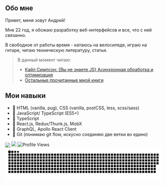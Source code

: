 
## Обо мне
Привет, меня зовут Андрей!

Мне 22 год, я обожаю разработку веб-интерфейсов и все, что с ней связанно.

В свободное от работы время - катаюсь на велосипеде, играю на гитаре, читаю техническую литературу, статьи.

> В данный момент читаю:
> - [Кайл Симпсон: {Вы не знаете JS} Асинхронная обработка и оптимизация](https://www.labirint.ru/books/704016/)
> - [Остальные прочитанные мной книги](https://github.com/borshblack/borshblack/blob/main/readable_books.md)

## Мои навыки
- 🧱 HTML (vanilla, pug), CSS (vanilla, postCSS, less, scss/sass)
- 📀 JavaScript/ TypeScript (ES5+)
- 🧵 TypeScript
- 💪 React.js, Redux/Thunk.js, MobX
- 👾 GraphQL, Apollo React Client
- 🐙 Git (понимаю git flow, искусно соединяю две ветки во едино)

<img align="center" src="https://github-readme-stats.vercel.app/api?username=borshblack&show_icons=true&theme=radical" />
<img src="https://www.codewars.com/users/BorshBlack/badges/large" titl="Codewars: 5kyu, BorshBlack"/>
<img src="https://komarev.com/ghpvc/?username=borshblack" alt="Profile Views" />
<a target="_blank" rel="noopener noreferrer nofollow" href="https://raw.githubusercontent.com/kseikyo/kseikyo/output/snake.svg"><img src="https://raw.githubusercontent.com/kseikyo/kseikyo/output/snake.svg" alt="Snake animation" style="max-width: 100%;"></a>
<!--
**borshblack/borshblack** is a ✨ _special_ ✨ repository because its `README.md` (this file) appears on your GitHub profile.

Here are some ideas to get you started:

- 🔭 I’m currently working on ...
- 🌱 I’m currently learning ...
- 👯 I’m looking to collaborate on ...
- 🤔 I’m looking for help with ...
- 💬 Ask me about ...
- 📫 How to reach me: ...
- 😄 Pronouns: ...
- ⚡ Fun fact: ...
-->
